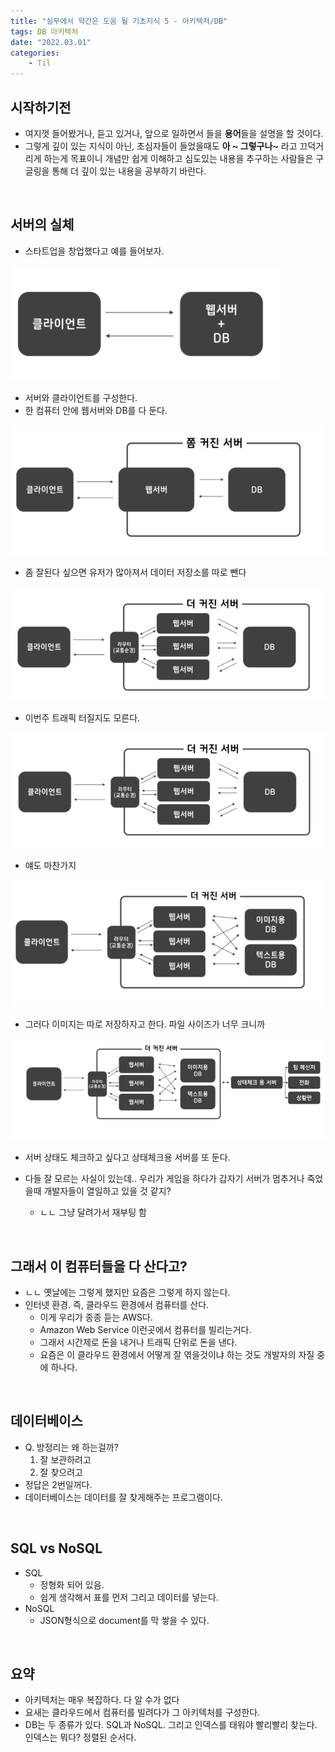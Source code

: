 ```yaml
---
title: "실무에서 약간은 도움 될 기초지식 5 - 아키텍처/DB"
tags: DB 아키텍처
date: "2022.03.01"
categories: 
    - Til
---
```


## 시작하기전
- 여지껏 들어봤거나, 듣고 있거나, 앞으로 일하면서 들을 **용어**들을 설명을 할 것이다.
- 그렇게 깊이 있는 지식이 아닌, 초심자들이 들었을때도 **아 ~ 그렇구나~** 라고 끄덕거리게 하는게 목표이니 개념만 쉽게 이해하고 심도있는 내용을 추구하는 사람들은 구글링을 통해 더 깊이 있는 내용을 공부하기 바란다.

<br>

## 서버의 실체
- 스타트업을 창업했다고 예를 들어보자.

![](/assets/images/ser1.PNG)
- 서버와 클라이언트를 구성한다.
- 한 컴퓨터 안에 웹서버와 DB를 다 둔다.

![](/assets/images/ser2.PNG)
- 좀 잘된다 싶으면 유저가 많아져서 데이터 저장소를 따로 뺀다

![](/assets/images/ser3.PNG)
- 이번주 트래픽 터질지도 모른다.

![](/assets/images/ser4.PNG)
- 얘도 마찬가지

![](/assets/images/ser5.PNG)
- 그러다 이미지는 따로 저장하자고 한다. 파일 사이즈가 너무 크니까

![](/assets/images/ser6.PNG)
- 서버 상태도 체크하고 싶다고 상태체크용 서버를 또 둔다.

- 다들 잘 모르는 사실이 있는데.. 우리가 게임을 하다가 갑자기 서버가 멈추거나 죽었을때 개발자들이 열일하고 있을 것 같지?
    - ㄴㄴ 그냥 달려가서 재부팅 함

<br>

## 그래서 이 컴퓨터들을 다 산다고?
- ㄴㄴ 옛날에는 그렇게 했지만 요즘은 그렇게 하지 않는다.
- 인터넷 환경. 즉, 클라우드 환경에서 컴퓨터를 산다.
    - 이게 우리가 종종 듣는 AWS다.
    - Amazon Web Service 이런곳에서 컴퓨터를 빌리는거다.
    - 그래서 시간제로 돈을 내거나 트래픽 단위로 돈을 낸다.
    - 요즘은 이 클라우드 환경에서 어떻게 잘 엮을것이냐 하는 것도 개발자의 자질 중에 하나다.

<br>

## 데이터베이스
- Q. 방정리는 왜 하는걸까?
    1. 잘 보관하려고
    2. 잘 찾으려고
- 정답은 2번일꺼다.
- 데이터베이스는 데이터를 잘 찾게해주는 프로그램이다.

<br>

## SQL vs NoSQL
- SQL
    - 정형화 되어 있음.
    - 쉽게 생각해서 표를 먼저 그리고 데이터를 넣는다.
- NoSQL
    - JSON형식으로 document를 막 쌓을 수 있다.

<br>

## 요약
- 아키텍처는 매우 복잡하다. 다 알 수가 없다
- 요새는 클라우드에서 컴퓨터를 빌려다가 그 아키텍처를 구성한다.
- DB는 두 종류가 있다. SQL과 NoSQL. 그리고 인덱스를 태워야 빨리빨리 찾는다.<br>
인덱스는 뭐다? 정렬된 순서다.
